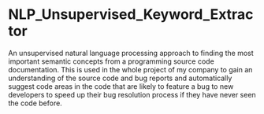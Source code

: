 # NLP_Unsupervised_Keyword_Extractor
An unsupervised natural language processing approach to finding the most important semantic concepts from a programming source code documentation. This is used in the whole project of my company to gain an understanding of the source code and bug reports and automatically suggest code areas in the code that are likely to feature a bug to new developers to speed up their bug resolution process if they have never seen the code before.
